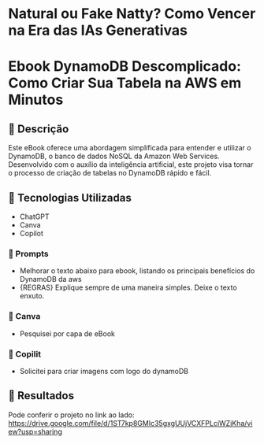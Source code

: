 # Natural ou Fake Natty? Como Vencer na Era das IAs Generativas



# Ebook DynamoDB Descomplicado: Como Criar Sua Tabela na AWS em Minutos

## 📒 Descrição
Este eBook oferece uma abordagem simplificada para entender e utilizar o DynamoDB, o banco de dados NoSQL da Amazon Web Services.
Desenvolvido com o auxílio da inteligência artificial, este projeto visa tornar o processo de criação de tabelas no DynamoDB rápido e fácil.

## 🤖 Tecnologias Utilizadas
- ChatGPT
- Canva
- Copilot
  
### 🧠 Prompts
 - Melhorar o texto abaixo para ebook, listando os principais benefícios do DynamoDB da aws
 - {REGRAS} Explique sempre de uma maneira simples. Deixe o texto enxuto.
### 🧠 Canva

- Pesquisei por capa de eBook

### 🧠 Copilit

- Solicitei para criar imagens com logo do dynamoDB
  

## 🚀 Resultados
Pode conferir o projeto no link ao lado: https://drive.google.com/file/d/1ST7kp8GMIc35gxgUUjVCXFPLciWZjKha/view?usp=sharing


